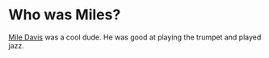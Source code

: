 # Who was Miles?

[Mile Davis](https://en.wikipedia.org/wiki/Miles_Davis) was a cool dude. He was good at playing the trumpet and played jazz.

